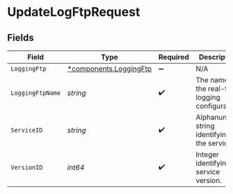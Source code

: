 # UpdateLogFtpRequest


## Fields

| Field                                                           | Type                                                            | Required                                                        | Description                                                     | Example                                                         |
| --------------------------------------------------------------- | --------------------------------------------------------------- | --------------------------------------------------------------- | --------------------------------------------------------------- | --------------------------------------------------------------- |
| `LoggingFtp`                                                    | [*components.LoggingFtp](../../models/components/loggingftp.md) | :heavy_minus_sign:                                              | N/A                                                             |                                                                 |
| `LoggingFtpName`                                                | *string*                                                        | :heavy_check_mark:                                              | The name for the real-time logging configuration.               | test-log-endpoint                                               |
| `ServiceID`                                                     | *string*                                                        | :heavy_check_mark:                                              | Alphanumeric string identifying the service.                    | SU1Z0isxPaozGVKXdv0eY                                           |
| `VersionID`                                                     | *int64*                                                         | :heavy_check_mark:                                              | Integer identifying a service version.                          | 1                                                               |